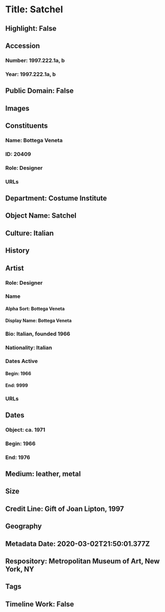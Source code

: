 # Title: Satchel
## Highlight: False
## Accession
### Number: 1997.222.1a, b
### Year: 1997.222.1a, b
## Public Domain: False
## Images
## Constituents
### Name: Bottega Veneta
### ID: 20409
### Role: Designer
### URLs
## Department: Costume Institute
## Object Name: Satchel
## Culture: Italian
## History
## Artist
### Role: Designer
### Name
#### Alpha Sort: Bottega Veneta
#### Display Name: Bottega Veneta
### Bio: Italian, founded 1966
### Nationality: Italian
### Dates Active
#### Begin: 1966
#### End: 9999
### URLs
## Dates
### Object: ca. 1971
### Begin: 1966
### End: 1976
## Medium: leather, metal
## Size
## Credit Line: Gift of Joan Lipton, 1997
## Geography
## Metadata Date: 2020-03-02T21:50:01.377Z
## Respository: Metropolitan Museum of Art, New York, NY
## Tags
## Timeline Work: False